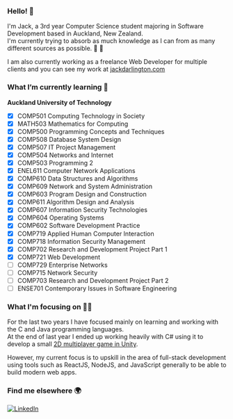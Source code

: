 ### Hello! 👋

I'm Jack, a 3rd year Computer Science student majoring in Software Development based in Auckland, New Zealand.\
I'm currently trying to absorb as much knowledge as I can from as many different sources as possible. :book: :brain:

I am also currently working as a freelance Web Developer for multiple clients and you can see my work at <a href="http://www.jackdarlington.com">jackdarlington.com</a>

### What I’m currently learning :book:

__Auckland University of Technology__
- [x] COMP501 Computing Technology in Society
- [x] MATH503 Mathematics for Computing
- [x] COMP500	Programming Concepts and Techniques
- [x] COMP508	Database System Design
- [x] COMP507	IT Project Management
- [x] COMP504	Networks and Internet
- [x] COMP503	Programming 2
- [x] ENEL611	Computer Network Applications
- [x] COMP610	Data Structures and Algorithms 
- [x] COMP609	Network and System Administration
- [x] COMP603	Program Design and Construction
- [x] COMP611	Algorithm Design and Analysis
- [x] COMP607	Information Security Technologies
- [x] COMP604	Operating Systems
- [x] COMP602 Software Development Practice
- [x] COMP719	Applied Human Computer Interaction
- [x] COMP718	Information Security Management
- [x] COMP702	Research and Development Project Part 1
- [x] COMP721	Web Development
- [ ] COMP729	Enterprise Networks
- [ ] COMP715	Network Security
- [ ] COMP703	Research and Development Project Part 2
- [ ] ENSE701	Contemporary Issues in Software Engineering

### What I'm focusing on :technologist:

For the last two years I have focused mainly on learning and working with the C and Java programming languages.\
At the end of last year I ended up working heavily with C# using it to develop a small <a href="https://www.github.com/PigTopia">2D multiplayer game in Unity</a>.

However, my current focus is to upskill in the area of full-stack development using tools such as ReactJS, NodeJS, and JavaScript generally to be able to build modern web apps.

### Find me elsewhere :earth_africa:
<a href="https://www.linkedin.com/in/jackdar">![LinkedIn](https://img.shields.io/badge/LinkedIn-0077B5?style=for-the-badge&logo=linkedin&logoColor=white)</a>
